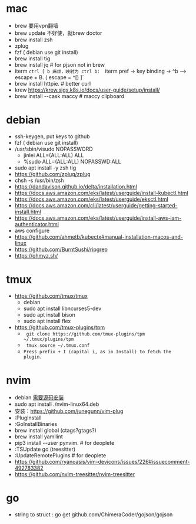 # mac

* brew 要用vpn翻墙
* brew update 不好使，就brew doctor
* brew install zsh
* zplug
* fzf ( debian use git install)
* brew install tig
* brew install jq # for pjson not in brew
* iterm `ctrl [ b 麻烦，映射为 ctrl b:  `iterm pref -> key binding -> ^b --> escape + B. ( escape = ^[) ]`
*  brew install httpie. # better curl
*  krew https://krew.sigs.k8s.io/docs/user-guide/setup/install/
* brew install --cask maccy # maccy clipboard

# debian

* ssh-keygen, put keys to github
* fzf ( debian use git install)
* /usr/sbin/visudo NOPASSWORD
  * jinlei  ALL=(ALL:ALL) ALL
  * %sudo   ALL=(ALL:ALL) NOPASSWD:ALL
*  sudo apt install -y zsh tig
*  https://github.com/zplug/zplug
*   chsh -s /usr/bin/zsh
*   https://dandavison.github.io/delta/installation.html
* https://docs.aws.amazon.com/eks/latest/userguide/install-kubectl.html
* https://docs.aws.amazon.com/eks/latest/userguide/eksctl.html
* https://docs.aws.amazon.com/cli/latest/userguide/getting-started-install.html
* https://docs.aws.amazon.com/eks/latest/userguide/install-aws-iam-authenticator.html
* aws configure
* https://github.com/ahmetb/kubectx#manual-installation-macos-and-linux
* https://github.com/BurntSushi/ripgrep
* https://ohmyz.sh/


# tmux

* https://github.com/tmux/tmux
  * debian
  *  sudo apt install libncurses5-dev
  *  sudo apt install bison
  *  sudo apt install flex
* https://github.com/tmux-plugins/tpm   
  * ` git clone https://github.com/tmux-plugins/tpm ~/.tmux/plugins/tpm`
  * ` tmux source ~/.tmux.conf`
  * `Press prefix + I (capital i, as in Install) to fetch the plugin.`



# nvim

* debian [需要源码安装](https://github.com/neovim/neovim/releases/tag/v0.7.2)  
*  sudo apt install  ./nvim-linux64.deb
* 安装：https://github.com/junegunn/vim-plug 
* :PlugInstall
* :GoInstallBinaries
* brew install global (ctags?gtags?)
* brew install yamllint
* pip3 install --user pynvim.  # for deoplete
* :TSUpdate go (treesitter)
* :UpdateRemotePlugins # for deoplete
* https://github.com/ryanoasis/vim-devicons/issues/226#issuecomment-492783382
* https://github.com/nvim-treesitter/nvim-treesitter


# go

* string to struct : go get github.com/ChimeraCoder/gojson/gojson
